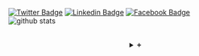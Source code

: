 [![Twitter Badge](https://img.shields.io/badge/-Robson_Gomes-1ca0f1?style=flat-square&logo=twitter&logoColor=white&link=https://twitter.com/_rob_ec)](https://twitter.com/_rob_ec)
[![Linkedin Badge](https://img.shields.io/badge/-Robson_Gomes-blue?style=flat-square&logo=Linkedin&logoColor=white&link=https://www.linkedin.com/in/robson-m-gomes//)](https://www.linkedin.com/in/robson-m-gomes/)
[![Facebook  Badge](https://img.shields.io/badge/Facebook-%231877F2.svg?&style=flat-square&logo=facebook&logoColor=white)](https://facebook.com/rob.in.draft)
<br />
![github stats](https://github-readme-stats.vercel.app/api?username=rob-ec&show_icons=true)

<br />

<details align="center">

<summary> <b> <samp> + </samp></b></summary>
<samp>

[![Gmail Badge](https://img.shields.io/badge/-Robson_Gomes-c14438?style=flat-square&logo=Gmail&logoColor=white&link=mailto:contato.weltonf@gmail.com)](mailto:robson.mesquita56@gmail.com)
![VS Code](http://img.shields.io/badge/-VS%20Code-007ACC?style=flat-square&logo=visual-studio-code&logoColor=ffffff)

</samp>
</details>
